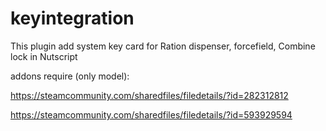 # keyintegration
This plugin add system key card for Ration dispenser, forcefield, Combine lock in Nutscript

addons require (only model):

https://steamcommunity.com/sharedfiles/filedetails/?id=282312812

https://steamcommunity.com/sharedfiles/filedetails/?id=593929594
